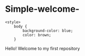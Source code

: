# Simple-welcome-

<!DOCTYPE html>
<html lang="en">
<head>
    <meta charset="UTF-8">
    <meta name="viewport" content="width=device-width, initial-scale=1.0">
    <title>Community</title>
    

    <style>
        body {
            background-color: blue;
            color: brown;
        }
</style>
     <head> 
<title> Welcome Page </title>
<head>
<body>
<p> Hello!  Welcome to my first repository<p>
<body>
</html>